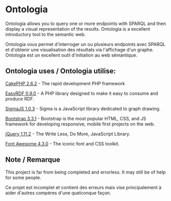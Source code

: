 # Ontologia

Ontologia allows you to query one or more endpoints with SPARQL and then display a visual representation of the results. Ontologia is a excellent introductory tool to the semantic web.

Ontologia vous permet d'interroger un ou plusieurs endpoints avec SPARQL et d'obtenir une visualisation des résultats via l'affichage d'un graphe. Ontologia est un excellent outil d'initiation au web sémantique.

## Ontologia uses / Ontologia utilise:

[CakePHP 2.6.2](http://www.cakephp.org) - The rapid development PHP framework

[EasyRDF 0.9.0](http://www.easyrdf.org) - A PHP library designed to make it easy to consume and produce RDF.

[SigmaJS 1.0.3](http://www.sigmajs.org) - Sigma is a JavaScript library dedicated to graph drawing.

[Bootstrap 3.3.1](http://getbootstrap.com) - Bootstrap is the most popular HTML, CSS, and JS framework for developing responsive, mobile first projects on the web.

[jQuery 1.11.2](http://www.jquery.com) - The Write Less, Do More, JavaScript Library.

[Font Awesome 4.3.0](http://fortawesome.github.io/Font-Awesome/) - The iconic font and CSS toolkit.


## Note / Remarque

This project is far from being completed and errorless. It may still be of help for some people.

Ce projet est incomplet et contient des erreurs mais vise principalement à aider d'autres compères d'une quelconque façon.

